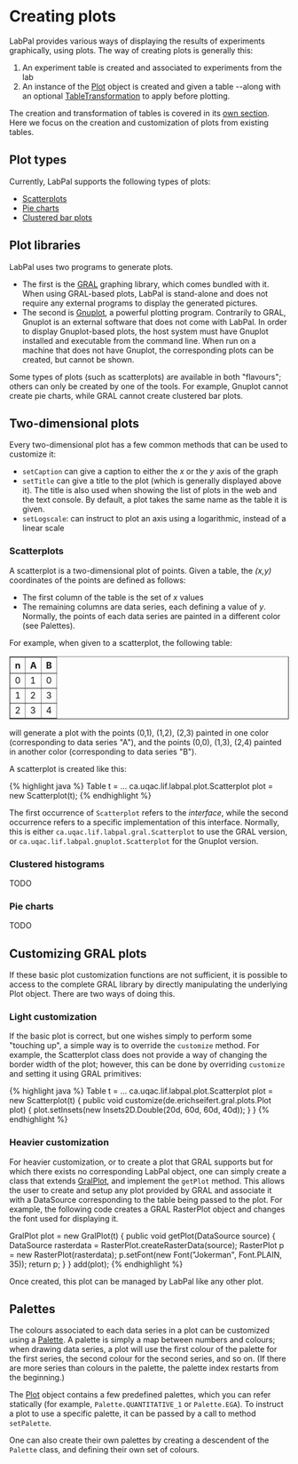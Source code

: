 # Creating plots

LabPal provides various ways of displaying the results of experiments graphically, using plots. The way of creating plots is generally this:

1. An experiment table is created and associated to experiments from the lab
2. An instance of the [Plot](/doc/ca/uqac/lif/labpal/plot/Plot.html) object is created and given a table --along with an optional [TableTransformation](/doc/ca/uqac/lif/labpal/table/TableTransformation.html) to apply before plotting.

The creation and transformation of tables is covered in its [own section](tables.html). Here we focus on the creation and customization of plots from existing tables.

## Plot types

Currently, LabPal supports the following types of plots:

- [Scatterplots](#scatterplot)
- [Pie charts](#piechart)
- [Clustered bar plots](#clusteredhistogram)

## Plot libraries

LabPal uses two programs to generate plots.

- The first is the [GRAL](http://trac.erichseifert.de/gral/) graphing library, which comes bundled with it. When using GRAL-based plots, LabPal is stand-alone and does not require any external programs to display the generated pictures.
- The second is [Gnuplot](http://gnuplot.info), a powerful plotting program. Contrarily to GRAL, Gnuplot is an external software that does not come with LabPal. In order to display Gnuplot-based plots, the host system must have Gnuplot installed and executable from the command line. When run on a machine that does not have Gnuplot, the corresponding plots can be created, but cannot be shown.

Some types of plots (such as scatterplots) are available in both "flavours"; others can only be created by one of the tools. For example, Gnuplot cannot create pie charts, while GRAL cannot create clustered bar plots.

## Two-dimensional plots

Every two-dimensional plot has a few common methods that can be used to customize it:

- `setCaption` can give a caption to either the *x* or the *y* axis of the graph
- `setTitle` can give a title to the plot (which is generally displayed above it). The title is also used when showing the list of plots in the web and the text console. By default, a plot takes the same name as the table it is given.
- `setLogscale`: can instruct to plot an axis using a logarithmic, instead of a linear scale

### Scatterplots

A scatterplot is a two-dimensional plot of points. Given a table, the *(x,y)* coordinates of the points are defined as follows:

- The first column of the table is the set of *x* values
- The remaining columns are data series, each defining a value of *y*. Normally, the points of each data series are painted in a different color (see Palettes).

For example, when given to a scatterplot, the following table:

<table border="1">
<tr><th>n</th><th>A</th><th>B</th></tr>
<tr><td>0</th><td>1</th><td>0</td></tr>
<tr><td>1</th><td>2</th><td>3</td></tr>
<tr><td>2</th><td>3</th><td>4</td></tr>
</table>

will generate a plot with the points (0,1), (1,2), (2,3) painted in one color (corresponding to data series "A"), and the points (0,0), (1,3), (2,4) painted in another color (corresponding to data series "B").

A scatterplot is created like this:

{% highlight java %}
Table t = ...
ca.uqac.lif.labpal.plot.Scatterplot plot = new Scatterplot(t);
{% endhighlight %}

The first occurrence of `Scatterplot` refers to the *interface*, while the second occurrence refers to a specific implementation of this interface. Normally, this is either `ca.uqac.lif.labpal.gral.Scatterplot` to use the GRAL version, or `ca.uqac.lif.labpal.gnuplot.Scatterplot` for the Gnuplot version.

### Clustered histograms

TODO

### Pie charts

TODO

## Customizing GRAL plots

If these basic plot customization functions are not sufficient, it is possible to access to the complete GRAL library by directly manipulating the underlying Plot object. There are two ways of doing this.

### Light customization

If the basic plot is correct, but one wishes simply to perform some "touching up", a simple way is to override the `customize` method. For example, the Scatterplot class does not provide a way of changing the border width of the plot; however, this can be done by overriding `customize` and setting it using GRAL primitives:

{% highlight java %}
Table t = ...
ca.uqac.lif.labpal.plot.Scatterplot plot = new Scatterplot(t) {
  public void customize(de.erichseifert.gral.plots.Plot plot) {
    plot.setInsets(new Insets2D.Double(20d, 60d, 60d, 40d));
  }
}
{% endhighlight %}

### Heavier customization

For heavier customization, or to create a plot that GRAL supports but for which there exists no corresponding LabPal object, one can simply create a class that extends [GralPlot](/doc/ca/uqac/lif/labpal/plot/gral/GralPlot.html), and implement the `getPlot` method. This allows the user to create and setup any plot provided by GRAL and associate it with a DataSource corresponding to the table being passed to the plot. For example, the following code creates a GRAL RasterPlot object and changes the font used for displaying it.

GralPlot plot = new GralPlot(t) {
  public void getPlot(DataSource source) {
    DataSource rasterdata = RasterPlot.createRasterData(source);
    RasterPlot p = new RasterPlot(rasterdata);
    p.setFont(new Font("Jokerman", Font.PLAIN, 35));
    return p;
  }
}
add(plot);
{% endhighlight %}

Once created, this plot can be managed by LabPal like any other plot.

## Palettes

The colours associated to each data series in a plot can be customized using a [Palette](/doc/ca/uqac/lif/labpal/plot/Palette.html). A palette is simply a map between numbers and colours; when drawing data series, a plot will use the first colour of the palette for the first series, the second colour for the second series, and so on. (If there are more series than colours in the palette, the palette index restarts from the beginning.)

The [Plot](/doc/ca/uqac/lif/labpal/plot/Plot.html) object contains a few predefined palettes, which you can refer statically (for example, `Palette.QUANTITATIVE_1` or `Palette.EGA`). To instruct a plot to use a specific palette, it can be passed by a call to method `setPalette`.

One can also create their own palettes by creating a descendent of the `Palette` class, and defining their own set of colours.

<!-- :wrap=soft:mode=markdown: -->